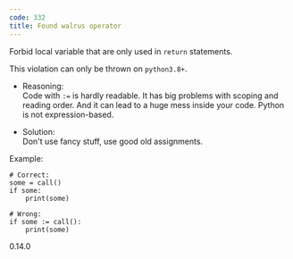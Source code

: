 ```yaml
---
code: 332
title: Found walrus operator
---
```


Forbid local variable that are only used in `return` statements.

This violation can only be thrown on `python3.8+`.

  - Reasoning:  
    Code with `:=` is hardly readable. It has big problems with scoping
    and reading order. And it can lead to a huge mess inside your code.
    Python is not expression-based.

  - Solution:  
    Don't use fancy stuff, use good old assignments.

Example:

    # Correct:
    some = call()
    if some:
        print(some)
    
    # Wrong:
    if some := call():
        print(some)

<div class="versionadded">

0.14.0

</div>